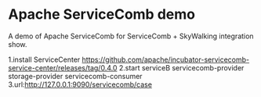 # Apache ServiceComb demo
A demo of Apache ServiceComb for ServiceComb + SkyWalking integration show.

1.install ServiceCenter https://github.com/apache/incubator-servicecomb-service-center/releases/tag/0.4.0
2.start serviceB  servicecomb-provider  storage-provider servicecomb-consumer
3.url:http://127.0.0.1:9090/servicecomb/case
